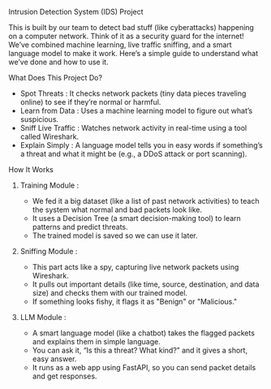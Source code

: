 
Intrusion Detection System (IDS) Project

This is  built by our team to detect bad stuff (like cyberattacks) happening on a computer network. Think of it as a security guard for the internet! We’ve combined machine learning, live traffic sniffing, and a smart language model to make it work. Here’s a simple guide to understand what we’ve done and how to use it.

What Does This Project Do?
- Spot Threats : It checks network packets (tiny data pieces traveling online) to see if they’re normal or harmful.
- Learn from Data : Uses a machine learning model to figure out what’s suspicious.
- Sniff Live Traffic : Watches network activity in real-time using a tool called Wireshark.
- Explain Simply : A language model tells you in easy words if something’s a threat and what it might be (e.g., a DDoS attack or port scanning).

How It Works
1. Training Module : 
   - We fed it a big dataset (like a list of past network activities) to teach the system what normal and bad packets look like.
   - It uses a Decision Tree (a smart decision-making tool) to learn patterns and predict threats.
   - The trained model is saved so we can use it later.

2. Sniffing Module :
   - This part acts like a spy, capturing live network packets using Wireshark.
   - It pulls out important details (like time, source, destination, and data size) and checks them with our trained model.
   - If something looks fishy, it flags it as "Benign" or "Malicious."

3. LLM Module :
   - A smart language model (like a chatbot) takes the flagged packets and explains them in simple language.
   - You can ask it, “Is this a threat? What kind?” and it gives a short, easy answer.
   - It runs as a web app using FastAPI, so you can send packet details and get responses.



